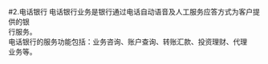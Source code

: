 #2.电话银行
电话银行业务是银行通过电话自动语音及人工服务应答方式为客户提供的银<br />
    行服务。<br />
    电话银行的服务功能包括：业务咨询、账户查询、转账汇款、投资理财、代理<br />
  业务等。